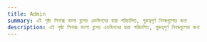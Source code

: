 ```yaml
---
title: Admin
summary: এই পৃষ্ঠা লিনাক্স বাংলা ব্লগের এডমিনদের দ্বারা পরিচালিত, গুরুত্বপূর্ণ নিবন্ধগুলোর জন্য
description: এই পৃষ্ঠা লিনাক্স বাংলা ব্লগের এডমিনদের দ্বারা পরিচালিত, গুরুত্বপূর্ণ নিবন্ধগুলোর জন্য
---
```

